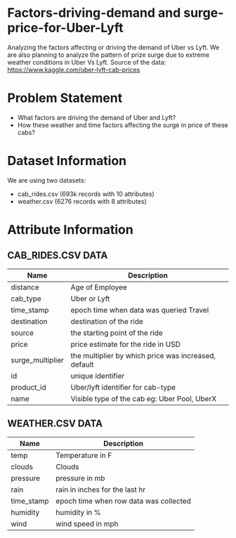 # Factors-driving-demand and surge-price-for-Uber-Lyft
Analyzing the factors affecting or driving the demand of Uber vs Lyft. We are also planning to analyze the pattern of prize surge due to extreme weather conditions in Uber Vs Lyft. Source of the data: https://www.kaggle.com/uber-lyft-cab-prices

# Problem Statement
* What factors are driving the demand of Uber and Lyft?
* How these weather and time factors affecting the surge in price of these cabs?

# Dataset Information
We are using two datasets:
* cab_rides.csv (693k records with 10 attributes)
* weather.csv (6276 records with 8 attributes)

# Attribute Information

## CAB_RIDES.CSV DATA

Name | Description
-----|-------------
distance|Age of Employee
cab_type|Uber or Lyft
time_stamp|epoch time when data was queried Travel
destination|destination of the ride 
source|the starting point of the ride
price|price estimate for the ride in USD
surge_multiplier|the multiplier by which price was increased, default
id|unique identifier
product_id|Uber/lyft identifier for cab-type
name|Visible type of the cab eg: Uber Pool, UberX

## WEATHER.CSV DATA

Name | Description
-----|-------------
temp|Temperature in F
clouds|Clouds
pressure|pressure in mb 
rain|rain in inches for the last hr
time_stamp|epoch time when row data was collected
humidity|humidity in %
wind|wind speed in mph
